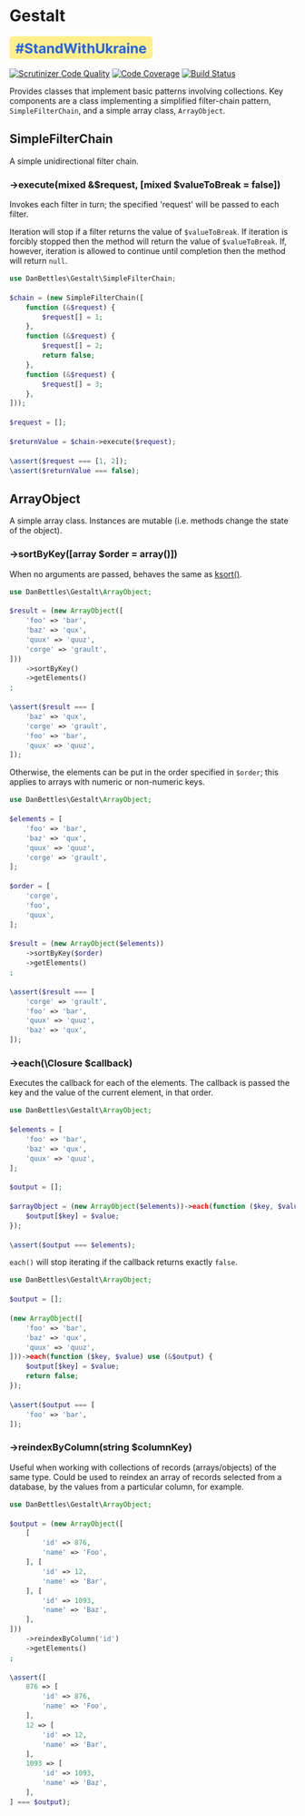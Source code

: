 # Gestalt

[![Stand With Ukraine](https://raw.githubusercontent.com/vshymanskyy/StandWithUkraine/main/badges/StandWithUkraine.svg)](https://stand-with-ukraine.pp.ua)

[![Scrutinizer Code Quality](https://scrutinizer-ci.com/g/danbettles/gestalt/badges/quality-score.png?b=main)](https://scrutinizer-ci.com/g/danbettles/gestalt/?branch=main) [![Code Coverage](https://scrutinizer-ci.com/g/danbettles/gestalt/badges/coverage.png?b=main)](https://scrutinizer-ci.com/g/danbettles/gestalt/?branch=main) [![Build Status](https://scrutinizer-ci.com/g/danbettles/gestalt/badges/build.png?b=main)](https://scrutinizer-ci.com/g/danbettles/gestalt/build-status/main)

Provides classes that implement basic patterns involving collections.  Key components are a class implementing a simplified filter-chain pattern, `SimpleFilterChain`, and a simple array class, `ArrayObject`.

## SimpleFilterChain

A simple unidirectional filter chain.

### ->execute(mixed &$request, [mixed $valueToBreak = false])

Invokes each filter in turn; the specified 'request' will be passed to each filter.

Iteration will stop if a filter returns the value of `$valueToBreak`.  If iteration is forcibly stopped then the method will return the value of `$valueToBreak`.  If, however, iteration is allowed to continue until completion then the method will return `null`.

```php
use DanBettles\Gestalt\SimpleFilterChain;

$chain = (new SimpleFilterChain([
    function (&$request) {
        $request[] = 1;
    },
    function (&$request) {
        $request[] = 2;
        return false;
    },
    function (&$request) {
        $request[] = 3;
    },
]));

$request = [];

$returnValue = $chain->execute($request);

\assert($request === [1, 2]);
\assert($returnValue === false);
```

## ArrayObject

A simple array class.  Instances are mutable (i.e. methods change the state of the object).

### ->sortByKey([array $order = array()])

When no arguments are passed, behaves the same as [ksort()](https://www.php.net/manual/en/function.ksort.php).

```php
use DanBettles\Gestalt\ArrayObject;

$result = (new ArrayObject([
    'foo' => 'bar',
    'baz' => 'qux',
    'quux' => 'quuz',
    'corge' => 'grault',
]))
    ->sortByKey()
    ->getElements()
;

\assert($result === [
    'baz' => 'qux',
    'corge' => 'grault',
    'foo' => 'bar',
    'quux' => 'quuz',
]);
```

Otherwise, the elements can be put in the order specified in `$order`; this applies to arrays with numeric or non-numeric keys.

```php
use DanBettles\Gestalt\ArrayObject;

$elements = [
    'foo' => 'bar',
    'baz' => 'qux',
    'quux' => 'quuz',
    'corge' => 'grault',
];

$order = [
    'corge',
    'foo',
    'quux',
];

$result = (new ArrayObject($elements))
    ->sortByKey($order)
    ->getElements()
;

\assert($result === [
    'corge' => 'grault',
    'foo' => 'bar',
    'quux' => 'quuz',
    'baz' => 'qux',
]);
```

### ->each(\Closure $callback)

Executes the callback for each of the elements.  The callback is passed the key and the value of the current element, in that order.

```php
use DanBettles\Gestalt\ArrayObject;

$elements = [
    'foo' => 'bar',
    'baz' => 'qux',
    'quux' => 'quuz',
];

$output = [];

$arrayObject = (new ArrayObject($elements))->each(function ($key, $value) use (&$output) {
    $output[$key] = $value;
});

\assert($output === $elements);
```

`each()` will stop iterating if the callback returns exactly `false`.

```php
use DanBettles\Gestalt\ArrayObject;

$output = [];

(new ArrayObject([
    'foo' => 'bar',
    'baz' => 'qux',
    'quux' => 'quuz',
]))->each(function ($key, $value) use (&$output) {
    $output[$key] = $value;
    return false;
});

\assert($output === [
    'foo' => 'bar',
]);
```

### ->reindexByColumn(string $columnKey)

Useful when working with collections of records (arrays/objects) of the same type.  Could be used to reindex an array of records selected from a database, by the values from a particular column, for example.

```php
use DanBettles\Gestalt\ArrayObject;

$output = (new ArrayObject([
    [
        'id' => 876,
        'name' => 'Foo',
    ], [
        'id' => 12,
        'name' => 'Bar',
    ], [
        'id' => 1093,
        'name' => 'Baz',
    ],
]))
    ->reindexByColumn('id')
    ->getElements()
;

\assert([
    876 => [
        'id' => 876,
        'name' => 'Foo',
    ],
    12 => [
        'id' => 12,
        'name' => 'Bar',
    ],
    1093 => [
        'id' => 1093,
        'name' => 'Baz',
    ],
] === $output);
```
